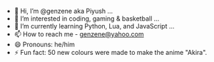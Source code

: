 - 👋 Hi, I’m @genzene aka Piyush ...
- 👀 I’m interested in coding, gaming & basketball ...
- 🌱 I’m currently learning Python, Lua, and JavaScript ...
- 📫 How to reach me - genzene@yahoo.com
- 😄 Pronouns: he/him
- ⚡ Fun fact: 50 new colours were made to make the anime "Akira".

<!---
ZedCord0/ZedCord0 is a ✨ special ✨ repository because its `README.md` (this file) appears on your GitHub profile.
You can click the Preview link to take a look at your changes.
--->
